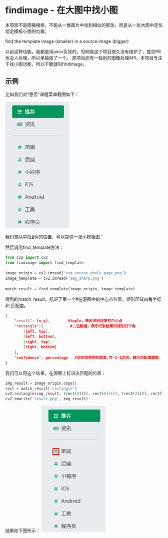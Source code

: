 # findimage - 在大图中找小图

本项目不是图像搜索，不能从一堆图片中找到相似的那张，而是从一张大图中定位给定模板小图的位置。

find the template image (smaller) in a source image (bigger)

以前这种功能，我都是用aircv实现的，但网易这个项目很久没有维护了，提交PR也没人处理，所以单独做了一个。
原项目还有一些别的图像处理API，本项目专注于找小图功能，所以干脆就叫findimage。

## 示例
比如我们对“思否”课程菜单截图如下：

![思否课程菜单-标准](image/seg_course_menu.png)

我们想从中找到#的位置，可以提供一张小模板图：

然后调用find_template方法：

```python
from cv2 import cv2
from findimage import find_template

image_origin = cv2.imread('seg_course_whole_page.png')
image_template = cv2.imread('seg_sharp.png')

match_result = find_template(image_origin, image_template)
```

得到的match_result，标识了第一个#在源图中的中心点位置，矩形区域四角坐标 和 匹配度。

```json
{
    "result": (x,y),        #tuple，表示识别结果的中心点
    "rectangle":[            #二位数组，表示识别结果的矩形四个角
        [left, top],
        [left, bottom],
        [right, top],
        [right, bottom]
    ],
    'confidence': percentage   #识别结果的匹配度,在-1~1之间，越大匹配度越高, 如果为1，表示按像素严格匹配
}
```

我们可以用这个结果，在源图上标识出匹配的位置：
```python
img_result = image_origin.copy()
rect = match_result['rectangle']
cv2.rectangle(img_result, (rect[0][0], rect[0][1]), (rect[3][0], rect[3][1]), (0, 0, 220), 2)
cv2.imwrite('result.png', img_result)
```

结果如下图所示：
![find_template匹配结果](image/find_template_result.png)